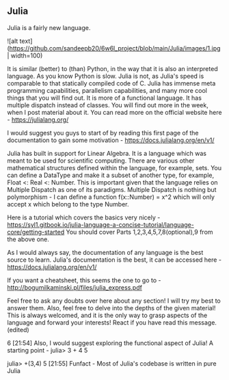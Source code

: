 ## Julia
Julia is a fairly new language. 

![alt text](https://github.com/sandeepb20/6w6l_project/blob/main/Julia/images/1.jpg  | width=100)

It is similar (better) to (than) Python, in the way that it is also an interpreted language. 
As you know Python is slow. Julia is not, as Julia's speed is comparable to that statically compiled code of C.
Julia has immense meta programming capabilities, parallelism capabilities, and many more cool things that you will find out. 
It is more of a functional language. It has multiple dispatch instead of classes. 
You will find out more in the week, when I post material about it.
You can read more on the official website here - https://julialang.org/


I would suggest you guys to start of by reading this first page of the documentation to gain some motivation - https://docs.julialang.org/en/v1/

Julia has built in support for Linear Algebra. It is a language which was meant to be used for scientific computing. There are various other mathematical structures defined within the language, for example, sets. You can define a DataType and make it a subset of another type, for example, Float <: Real <: Number. This is important given that the language relies on Multiple Dispatch as one of its paradigms. 
Multiple Dispatch is nothing but polymorphism - I can define a function f(x::Number) = x^2 which will only accept x which belong to the type Number. 

Here is a tutorial which covers the basics very nicely - https://syl1.gitbook.io/julia-language-a-concise-tutorial/language-core/getting-started
You should cover Parts 1,2,3,4,5,7,8(optional),9 from the above one. 

As I would always say, the documentation of any language is the best source to learn. Julia's documentation is the best, it can be accessed here - https://docs.julialang.org/en/v1/

If you want a cheatsheet, this seems the one to go to - http://bogumilkaminski.pl/files/julia_express.pdf

Feel free to ask any doubts over here about any section! I will try my best to answer them. 
Also, feel free to delve into the depths of the given material! This is always welcomed, and it is the only way to grasp aspects of the language and forward your interests!
React  if you have read this message.(edited)

6
[21:54]
Also, I would suggest exploring the functional aspect of Julia!
A starting point - 
julia> 3 + 4
5

julia> +(3,4)
5
[21:55]
Funfact - Most of Julia's codebase is written in pure Julia 
